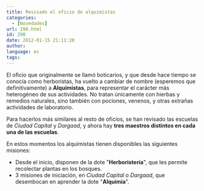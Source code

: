 ```yaml
---
title: Revisado el oficio de alquimistas
categories:
  - [Novedades]
url: 290.html
id: 290
date: 2012-01-15 21:11:20
author:
language: es
tags:
---
```


El oficio que originalmente se llamó boticarios, y que desde hace tiempo se conocía como herboristas, ha vuelto a cambiar de nombre (esperemos que definitivamente) a **Alquimistas**, para representar el carácter más heterogéneo de sus actividades. No tratan únicamente con hierbas y remedios naturales, sino también con pociones, venenos, y otras extrañas actividades de laboratorio.

Para hacerlos más similares al resto de oficios, se han revisado las escuelas de _Ciudad Capital_ y _Dargaad_, y ahora hay **tres maestros distintos en cada una de las escuelas**.

En estos momentos los alquimistas tienen disponibles las siguientes misiones:

*   Desde el inicio, disponen de la dote "**Herboristería**", que les permite recolectar plantas en los bosques.
*   3 misiones de iniciación, en _Ciudad Capital_ o _Dargaad_, que desembocan en aprender la dote "**Alquimia**".